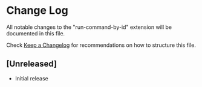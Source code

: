 # Change Log

All notable changes to the "run-command-by-id" extension will be documented in this file.

Check [Keep a Changelog](http://keepachangelog.com/) for recommendations on how to structure this file.

## [Unreleased]

- Initial release
